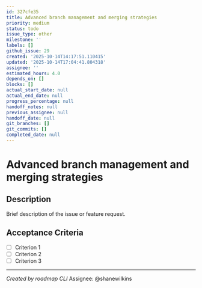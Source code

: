 ```yaml
---
id: 327cfe35
title: Advanced branch management and merging strategies
priority: medium
status: todo
issue_type: other
milestone: ''
labels: []
github_issue: 29
created: '2025-10-14T14:17:51.110415'
updated: '2025-10-14T17:04:41.804318'
assignee: ''
estimated_hours: 4.0
depends_on: []
blocks: []
actual_start_date: null
actual_end_date: null
progress_percentage: null
handoff_notes: null
previous_assignee: null
handoff_date: null
git_branches: []
git_commits: []
completed_date: null
---
```


# Advanced branch management and merging strategies

## Description

Brief description of the issue or feature request.

## Acceptance Criteria

- [ ] Criterion 1
- [ ] Criterion 2
- [ ] Criterion 3

---
*Created by roadmap CLI*
Assignee: @shanewilkins
